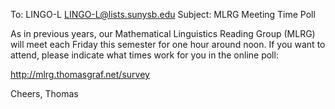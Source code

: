 To: LINGO-L <LINGO-L@lists.sunysb.edu>
Subject: MLRG Meeting Time Poll

As in previous years, our Mathematical Linguistics Reading Group 
(MLRG) will meet each Friday this semester for one hour around noon. 
If you want to attend, please indicate what times work for you in the 
online poll:

http://mlrg.thomasgraf.net/survey

Cheers,
  Thomas
